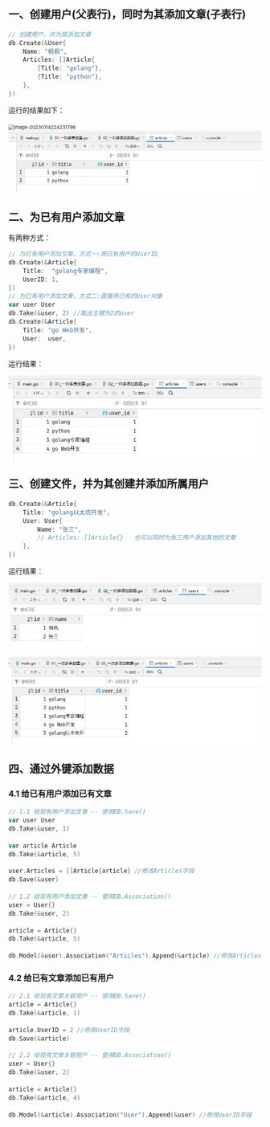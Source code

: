 ## 一、创建用户(父表行)，同时为其添加文章(子表行)

```go
// 创建用户，并为其添加文章
db.Create(&User{
    Name: "枫枫",
    Articles: []Article{
        {Title: "golang"},
        {Title: "python"},
    },
})
```

运行的结果如下：

<img src="C:\Users\DELL\AppData\Roaming\Typora\typora-user-images\image-20230114224231796.png" alt="image-20230114224231796" style="zoom:67%;" />

<img src="11.一对多表添加数据.assets/image-20230114224249104.png" alt="image-20230114224249104" style="zoom:67%;" />

## 二、为已有用户添加文章

有两种方式：

```go
// 为已有用户添加文章，方式一:用已有用户的UserID
db.Create(&Article{
    Title:  "golang专家编程",
    UserID: 1,
})
// 为已有用户添加文章，方式二:直接用已有的User对象
var user User
db.Take(&user, 2) //取出主键为2的user
db.Create(&Article{
    Title: "go Web开发",
    User:  user,
})
```

运行结果：

![image-20230114224532610](11.一对多表添加数据.assets/image-20230114224532610.png)

## 三、创建文件，并为其创建并添加所属用户

```go
db.Create(&Article{
    Title: "golang以太坊开发",
    User: User{
        Name: "张三",
        // Articles: []Article{}   也可以同时为张三用户添加其他的文章
    },
})
```

运行结果：

![image-20230114224730667](11.一对多表添加数据.assets/image-20230114224730667.png)

![image-20230114224743249](11.一对多表添加数据.assets/image-20230114224743249.png)

## 四、通过外键添加数据

### 4.1 给已有用户添加已有文章

```go
// 1.1 给现有用户添加文章 -- 使用DB.Save()
var user User
db.Take(&user, 1)

var article Article
db.Take(&article, 5)

user.Articles = []Article{article} //修改Articles字段
db.Save(&user)

// 1.2 给现有用户添加文章 -- 使用DB.Association()
user = User{}
db.Take(&user, 2)

article = Article{}
db.Take(&article, 5)

db.Model(&user).Association("Articles").Append(&article) //修改Articles字段
```

### 4.2 给已有文章添加已有用户

```go
// 2.1 给现有文章关联用户 -- 使用DB.Save()
article = Article{}
db.Take(&article, 1)

article.UserID = 2 //修改UserID字段
db.Save(&article)

// 2.2 给现有文章关联用户 -- 使用DB.Association()
user = User{}
db.Take(&user, 2)

article = Article{}
db.Take(&article, 4)

db.Model(&article).Association("User").Append(&user) //修改UserID字段
```

